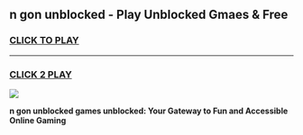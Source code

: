 
## n gon unblocked - Play Unblocked Gmaes & Free
<h3>
<a href="https://news.freeplayer.one?title=n_gon_unblocked&ref=16F">CLICK TO PLAY</a></h3>
<hr>

<h3>
<a href="https://news.freeplayer.one?title=n_gon_unblocked&ref=16F">CLICK 2 PLAY</a>
  
</h3>

<a href="https://news.freeplayer.one?title=n_gon_unblocked&ref=16F/"><img src="https://clearcache.store/games.png"></a>


**n gon unblocked games unblocked: Your Gateway to Fun and Accessible Online Gaming**
